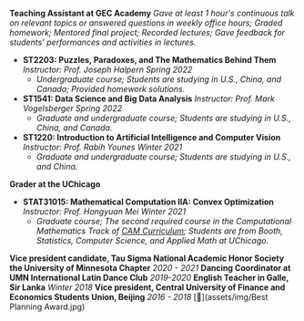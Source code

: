**Teaching Assistant at GEC Academy**
*Gave at least 1 hour's continuous talk on relevant topics or answered questions in weekly office hours; Graded homework; Mentored final project; Recorded lectures; Gave feedback for students' performances and activities in lectures.*
* **ST2203: Puzzles, Paradoxes, and The Mathematics Behind Them** *Instructor: Prof. Joseph Halpern     Spring 2022*
  * *Undergraduate course; Students are studying in U.S., China, and Canada; Provided homework solutions.*
* **ST1541: Data Science and Big Data Analysis** *Instructor: Prof. Mark Vogelsberger     Spring 2022*
  * *Graduate and undergraduate course; Students are studying in U.S., China, and Canada.*
* **ST1220: Introduction to Artificial Intelligence and Computer Vision** *Instructor: Prof. Rabih Younes     Winter 2021*
  * *Graduate and undergraduate course; Students are studying in U.S., and China.*

**Grader at the UChicago**
* **STAT31015: Mathematical Computation IIA: Convex Optimization** *Instructor: Prof. Hongyuan Mei     Winter 2021*
  * *Graduate course; The second required course in the Computational Mathematics Track of [CAM Curriculum](https://voices.uchicago.edu/cammasters/course-offerings/#caam31015); Students are from Booth, Statistics, Computer Science, and Applied Math at UChicago.*


**Vice president candidate, Tau Sigma National Academic Honor Society the University of Minnesota Chapter** *2020 - 2021*
**Dancing Coordinator at UMN International Latin Dance Club** *2019-2020*
**English Teacher in Galle, Sir Lanka** *Winter 2018*
**Vice president, Central University of Finance and Economics Students Union, Beijing** *2016 - 2018* [📄](assets/img/Best Planning Award.jpg)
